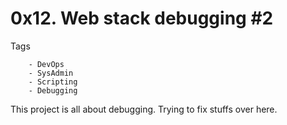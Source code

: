 # 0x12. Web stack debugging #2

Tags
```
	- DevOps
	- SysAdmin
	- Scripting
	- Debugging
```

This project is all about debugging. Trying to fix stuffs over here.
